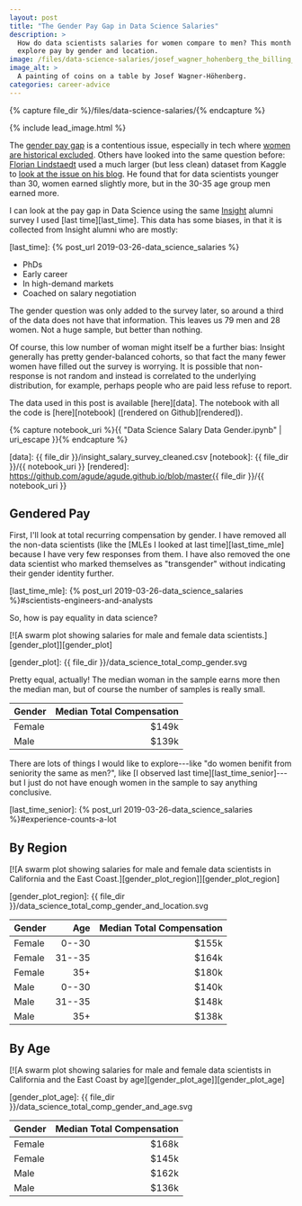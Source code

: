 ```yaml
---
layout: post
title: "The Gender Pay Gap in Data Science Salaries"
description: >
  How do data scientists salaries for women compare to men? This month we
  explore pay by gender and location.
image: /files/data-science-salaries/josef_wagner_hohenberg_the_billing_coins.jpg
image_alt: > 
  A painting of coins on a table by Josef Wagner-Höhenberg.
categories: career-advice
---
```


{% capture file_dir %}/files/data-science-salaries/{% endcapture %}

{% include lead_image.html %}

The [gender pay gap][pay_gap] is a contentious issue, especially in tech where
[women are historical excluded][women_in_tech]. Others have looked into the
same question before: [Florian Lindstaedt][florian] used a much larger (but
less clean) dataset from Kaggle to [look at the issue on his
blog][kaggle_survey]. He found that for data scientists younger than 30, women
earned slightly more, but in the 30-35 age group men earned more.

[pay_gap]: https://en.wikipedia.org/wiki/Gender_pay_gap
[women_in_tech]: https://qz.com/work/1287881/how-technology-companies-alienate-women-during-recruitment/
[florian]: https://flolytic.com/
[kaggle_survey]: https://flolytic.com/blog/gender-pay-gap-among-data-scientists-on-kaggle

I can look at the pay gap in Data Science using the same [Insight][insight]
alumni survey I used [last time][last_time]. This data has some biases, in
that it is collected from Insight alumni who are mostly:

[insight]: https://www.insightdatascience.com
[last_time]: {% post_url 2019-03-26-data_science_salaries %} 

- PhDs
- Early career
- In high-demand markets
- Coached on salary negotiation

The gender question was only added to the survey later, so around a third of
the data does not have that information. This leaves us 79 men and 28 women.
Not a huge sample, but better than nothing.

Of course, this low number of woman might itself be a further bias: Insight
generally has pretty gender-balanced cohorts, so that fact the many fewer
women have filled out the survey is worrying. It is possible that non-response
is not random and instead is correlated to the underlying distribution, for
example, perhaps people who are paid less refuse to report.

The data used in this post is available [here][data]. The notebook with all
the code is [here][notebook] ([rendered on Github][rendered]).

{% capture notebook_uri %}{{ "Data Science Salary Data Gender.ipynb" | uri_escape }}{% endcapture %}

[data]: {{ file_dir }}/insight_salary_survey_cleaned.csv
[notebook]: {{ file_dir }}/{{ notebook_uri }}
[rendered]: https://github.com/agude/agude.github.io/blob/master{{ file_dir }}/{{ notebook_uri }}

## Gendered Pay

First, I'll look at total recurring compensation by gender. I have removed all
the non-data scientists (like the [MLEs I looked at last time][last_time_mle]
because I have very few responses from them. I have also removed the one data
scientist who marked themselves as "transgender" without indicating their
gender identity further.

[last_time_mle]: {% post_url 2019-03-26-data_science_salaries %}#scientists-engineers-and-analysts

So, how is pay equality in data science?

[![A swarm plot showing salaries for male and female data scientists.][gender_plot]][gender_plot]

[gender_plot]: {{ file_dir }}/data_science_total_comp_gender.svg

Pretty equal, actually! The median woman in the sample earns more then the
median man, but of course the number of samples is really small.

| Gender  |  Median Total Compensation|
|:--------|--------------------------:|
| Female  |                     $149k |
| Male    |                     $139k |

There are lots of things I would like to explore---like "do women benifit from
seniority the same as men?", like [I observed last
time][last_time_senior]---but I just do not have enough women in the sample to
say anything conclusive.

[last_time_senior]: {% post_url 2019-03-26-data_science_salaries %}#experience-counts-a-lot

## By Region

[![A swarm plot showing salaries for male and female data scientists in California and the East Coast.][gender_plot_region]][gender_plot_region]

[gender_plot_region]: {{ file_dir }}/data_science_total_comp_gender_and_location.svg

|  Gender |     Age |  Median Total Compensation |
|:--------|--------:|---------------------------:|
|  Female |  0--30  |                      $155k |
|  Female | 31--35  |                      $164k |
|  Female |    35+  |                      $180k |
|    Male |  0--30  |                      $140k |
|    Male | 31--35  |                      $148k |
|    Male |    35+  |                      $138k |


## By Age

[![A swarm plot showing salaries for male and female data scientists in California and the East Coast by age][gender_plot_age]][gender_plot_age]

[gender_plot_age]: {{ file_dir }}/data_science_total_comp_gender_and_age.svg

|  Gender |  Median Total Compensation |
|:--------|---------------------------:|
|  Female |                      $168k |
|  Female |                      $145k |
|    Male |                      $162k |
|    Male |                      $136k |
